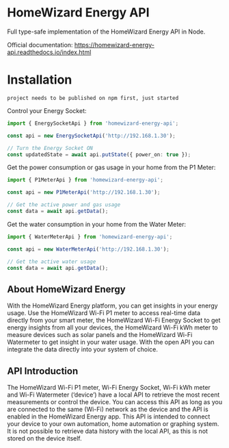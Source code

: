 # HomeWizard Energy API

Full type-safe implementation of the HomeWizard Energy API in Node.

Official documentation: https://homewizard-energy-api.readthedocs.io/index.html

# Installation
```
project needs to be published on npm first, just started
```

Control your Energy Socket:

```typescript
import { EnergySocketApi } from 'homewizard-energy-api';

const api = new EnergySocketApi('http://192.168.1.30');

// Turn the Energy Socket ON
const updatedState = await api.putState({ power_on: true });
```

Get the power consumption or gas usage in your home from the P1 Meter:

```typescript
import { P1MeterApi } from 'homewizard-energy-api';

const api = new P1MeterApi('http://192.168.1.30');

// Get the active power and gas usage
const data = await api.getData();
```

Get the water consumption in your home from the Water Meter:

```typescript
import { WaterMeterApi } from 'homewizard-energy-api';

const api = new WaterMeterApi('http://192.168.1.30');

// Get the active water usage
const data = await api.getData();
```
  



## About HomeWizard Energy
With the HomeWizard Energy platform, you can get insights in your energy usage. Use the HomeWizard Wi-Fi P1 meter to access real-time data directly from your smart meter, the HomeWizard Wi-Fi Energy Socket to get energy insights from all your devices, the HomeWizard Wi-Fi kWh meter to measure devices such as solar panels and the HomeWizard Wi-Fi Watermeter to get insight in your water usage. With the open API you can integrate the data directly into your system of choice.

## API Introduction
The HomeWizard Wi-Fi P1 meter, Wi-Fi Energy Socket, Wi-Fi kWh meter and Wi-Fi Watermeter (‘device’) have a local API to retrieve the most recent measurements or control the device. You can access this API as long as you are connected to the same (Wi-Fi) network as the device and the API is enabled in the HomeWizard Energy app. This API is intended to connect your device to your own automation, home automation or graphing system. It is not possible to retrieve data history with the local API, as this is not stored on the device itself.

